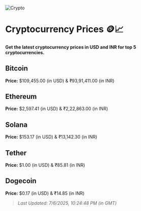 
![Crypto](https://www.techguide.com.au/wp-content/uploads/2020/11/crypto3.jpeg)

# Cryptocurrency Prices 🪙📈

#### Get the latest cryptocurrency prices in USD and INR for top 5 cryptocurrencies.

## Bitcoin

**Price:** $109,455.00 (in USD) & ₹93,91,411.00 (in INR)

## Ethereum

**Price:** $2,597.41 (in USD) & ₹2,22,863.00 (in INR)

## Solana

**Price:** $153.17 (in USD) & ₹13,142.30 (in INR)

## Tether

**Price:** $1.00 (in USD) & ₹85.81 (in INR)

## Dogecoin

**Price:** $0.17 (in USD) & ₹14.85 (in INR)

> _Last Updated: 7/6/2025, 10:24:48 PM (in GMT)_
